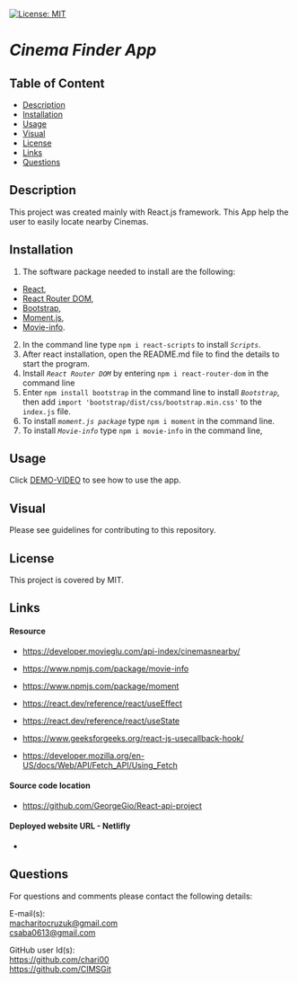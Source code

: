 [![License: MIT](https://img.shields.io/badge/License-MIT-yellow.svg)](https://opensource.org/licenses/MIT)

# _**Cinema Finder App**_

  ## Table of Content 
- [Description](#Description)
- [Installation](#Installation)
- [Usage](#Usage)
- [Visual](#Visual)
- [License](#License)
- [Links](#Links)
- [Questions](#Questions)

## Description
This project was created mainly with React.js framework. This
App help the user to easily locate nearby Cinemas. 

## Installation 
1. The software package needed to install are the following:
- [React](https://reactjs.org/docs/getting-started.html), 
- [React Router DOM](https://www.npmjs.com/package/react-router-dom), 
- [Bootstrap](https://react-bootstrap.github.io/getting-started/introduction/), 
- [Moment.js](https://www.npmjs.com/package/moment),
- [Movie-info](https://www.npmjs.com/package/movie-info).
2. In the command line type `npm i react-scripts` to install _`Scripts`_.
3. After react installation, open the README.md file to find the details to start the program.
4. Install _`React Router DOM`_ by entering `npm i react-router-dom` in the command line
5. Enter `npm install bootstrap` in the command line to install _`Bootstrap`_, then add `import 'bootstrap/dist/css/bootstrap.min.css'` to the `index.js` file.
6. To install _`moment.js package`_ type `npm i moment` in the command line.
7. To install _`Movie-info`_ type `npm i movie-info` in the command line,

## Usage
Click [DEMO-VIDEO]() to see how to use the app.

## Visual
Please see guidelines for contributing to this repository.

## License
This project is covered by MIT.

## Links

#### Resource 

- https://developer.movieglu.com/api-index/cinemasnearby/ 

- https://www.npmjs.com/package/movie-info 

- https://www.npmjs.com/package/moment 

- https://react.dev/reference/react/useEffect 

- https://react.dev/reference/react/useState 

- https://www.geeksforgeeks.org/react-js-usecallback-hook/ 

- https://developer.mozilla.org/en-US/docs/Web/API/Fetch_API/Using_Fetch 


#### Source code location

- https://github.com/GeorgeGio/React-api-project 

#### Deployed website URL - Netlifly

- 

## Questions
For questions and comments please contact the following details:

E-mail(s): <br>
macharitocruzuk@gmail.com <br>
csaba0613@gmail.com

GitHub user Id(s):<br>
https://github.com/chari00 <br>
https://github.com/CIMSGit
  
